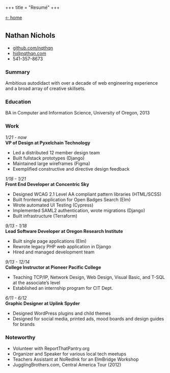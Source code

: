+++
title = "Resumé"
+++

[🡠 home](/)

## Nathan Nichols

-   [github.com/nqthqn](https://github.com/nqthqn)
-   [hi@nqthqn.com](mailto:hi@nqthqn.com)
-   541-357-8673

### Summary

Ambitious autodidact with over a decade of web engineering experience and a broad array of creative skillsets.

### Education

BA in Computer and Information Science, University of Oregon, 2013

### Work

_1/21 - now_  
**VP of Design at Pyxelchain Technology**

-   Led a distributed 12 member design team
-   Built fullstack prototypes (Django)
-   Maintained large wireframes (Figma)
-   Exemplified constructive and directive design feedback

_1/18 - 1/21_  
**Front End Developer at Concentric Sky**

-   Designed WCAG 2.1 Level AA compliant pattern libraries (HTML/SCSS)
-   Built frontend application for Open Badges Search (Elm)
-   Wrote automated UI Testing (Cypress)
-   Implemented SAML2 authentication, wrote migrations (Django)
-   Built infrastructure (Terraform)

_9/13 - 1/18_  
**Lead Software Developer at Oregon Research Institute**

-   Built single page applications (Elm)
-   Rewrote legacy PHP web application in Django
-   Hired and managed development team

_9/13 - 12/14_  
**College Instructor at Pioneer Pacific College**

-   Teaching TCP/IP, Network Design, Web Design, Visual Basic, and T-SQL at the associate’s level
-   Established an internship program for CIT Dept.

_6/11 - 6/12_  
**Graphic Designer at Uplink Spyder**

-   Designed WordPress plugins and child themes
-   Designed for social media, printed ads, mood boards and design guides for brands

### Noteworthy

-   Volunteer with ReportThatPantry.org
-   Organizer and Speaker for various local tech meetups
-   Teachers Assistant at NoRedInk for an ElmBridge Workshop
-   JugglingBrothers.com, Central America Tour (2012)